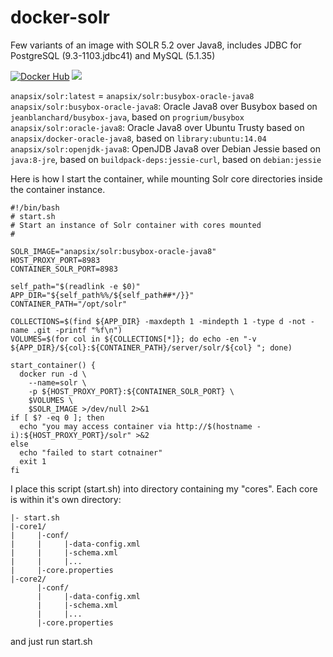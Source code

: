 docker-solr
===================

Few variants of an image with SOLR 5.2 over Java8, includes JDBC for PostgreSQL (9.3-1103.jdbc41) and MySQL (5.1.35)

[![Docker Hub](https://img.shields.io/badge/docker-ready-blue.svg?style=flat-square)](https://registry.hub.docker.com/u/anapsix/solr/) 
[![](https://badge.imagelayers.io/anapsix/solr:latest.svg)](https://imagelayers.io/?images=anapsix/solr:latest)


`anapsix/solr:latest` = `anapsix/solr:busybox-oracle-java8`  
`anapsix/solr:busybox-oracle-java8`: Oracle Java8 over Busybox based on `jeanblanchard/busybox-java`, based on `progrium/busybox`  
`anapsix/solr:oracle-java8`: Oracle Java8 over Ubuntu Trusty based on `anapsix/docker-oracle-java8`, based on `library:ubuntu:14.04`  
`anapsix/solr:openjdk-java8`: OpenJDB Java8 over Debian Jessie based on `java:8-jre`, based on `buildpack-deps:jessie-curl`, based on `debian:jessie`  


Here is how I start the container, while mounting Solr core directories inside the container instance.

    #!/bin/bash
    # start.sh
    # Start an instance of Solr container with cores mounted
    #

    SOLR_IMAGE="anapsix/solr:busybox-oracle-java8"
    HOST_PROXY_PORT=8983
    CONTAINER_SOLR_PORT=8983

    self_path="$(readlink -e $0)"
    APP_DIR="${self_path%%/${self_path##*/}}"
    CONTAINER_PATH="/opt/solr"

    COLLECTIONS=$(find ${APP_DIR} -maxdepth 1 -mindepth 1 -type d -not -name .git -printf "%f\n")
    VOLUMES=$(for col in ${COLLECTIONS[*]}; do echo -en "-v ${APP_DIR}/${col}:${CONTAINER_PATH}/server/solr/${col} "; done)

    start_container() {
      docker run -d \
        --name=solr \
        -p ${HOST_PROXY_PORT}:${CONTAINER_SOLR_PORT} \
        $VOLUMES \
        $SOLR_IMAGE >/dev/null 2>&1
    if [ $? -eq 0 ]; then
      echo "you may access container via http://$(hostname -i):${HOST_PROXY_PORT}/solr" >&2
    else
      echo "failed to start cotnainer"
      exit 1
    fi



I place this script (start.sh) into directory containing my "cores". Each core is within it's own directory:

    |- start.sh
    |-core1/
    |     |-conf/
    |     |     |-data-config.xml
    |     |     |-schema.xml
    |     |     |...
    |     |-core.properties
    |-core2/
          |-conf/
          |     |-data-config.xml
          |     |-schema.xml
          |     |...
          |-core.properties

and just run start.sh